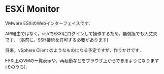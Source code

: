 ESXi Monitor
================

VMware ESXiのWebインターフェイスです．


API経由ではなく，sshでESXiにログインして操作するため，無償版でも大丈夫です．
(事前に，SSH接続を許可する必要があります)

将来，vSphere Client のようなものになる予定ですが，作りかけです．

ESXi上のVMの一覧表示や，再起動などをブラウザ上からできるようになります(そのうち)．




